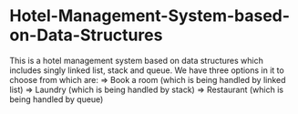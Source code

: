 # Hotel-Management-System-based-on-Data-Structures
This is a hotel management system based on data structures which includes singly linked list, stack and queue. We have three options in it to choose from which are: => Book a room (which is being handled by linked list) => Laundry (which is being handled by stack) => Restaurant (which is being handled by queue)
